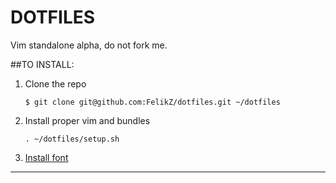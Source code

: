 DOTFILES
========

Vim standalone alpha, do not fork me.


##TO INSTALL:
1. Clone the repo
    
    ```
    $ git clone git@github.com:FelikZ/dotfiles.git ~/dotfiles
    ```
2. Install proper vim and bundles
    
    ```
    . ~/dotfiles/setup.sh
3. [Install font](https://github.com/hbin/top-programming-fonts/raw/master/Menlo-Regular.ttf)

- - -
